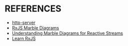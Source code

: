 # REFERENCES
- [http-server](https://www.npmjs.com/package/http-server)
- [RxJS Marble Diagrams](https://rxmarbles.com/)
- [Understanding Marble Diagrams for Reactive Streams](https://medium.com/@jshvarts/read-marble-diagrams-like-a-pro-3d72934d3ef5#b3ec)
- [Learn RxJS](https://www.learnrxjs.io/)